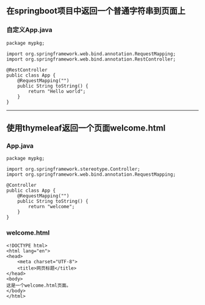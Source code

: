 ##  在springboot项目中返回一个普通字符串到页面上
###   自定义App.java
```
package mypkg;

import org.springframework.web.bind.annotation.RequestMapping;
import org.springframework.web.bind.annotation.RestController;

@RestController
public class App {
    @RequestMapping("")
    public String toString() {
        return "Hello world";
    }
}

```

---   
##   使用thymeleaf返回一个页面welcome.html

### App.java
```
package mypkg;

import org.springframework.stereotype.Controller;
import org.springframework.web.bind.annotation.RequestMapping;

@Controller
public class App {
    @RequestMapping("")
    public String toString() {
        return "welcome";
    }
}
```
###  welcome.html
```
<!DOCTYPE html>
<html lang="en">
<head>
    <meta charset="UTF-8">
    <title>网页标题</title>
</head>
<body>
这是一个welcome.html页面。
</body>
</html>
```


